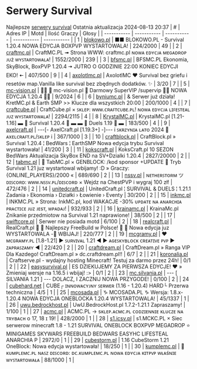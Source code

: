 
# Serwery Survival
Najlepsze [serwery survival](https://mcserwery.pl/serwery/minecraft/tryb/Survival)
Ostatnia aktualizacja 2024-08-13 20:37
| # | Adres IP | Motd | Ilość Graczy | Głosy |
| ----------- | ----------- | ----------- | ----------- | ----------- |
| 1 | 	[blokowo.pl](https://mcserwery.pl/serwery/minecraft/98/) | ■■ BLOKOWO.PL - Survival 1.20.4 NOWA EDYCJA BOXPVP WYSTARTOWALA! | 224/2000 | 49 |
| 2 | 	[craftmc.pl](https://mcserwery.pl/serwery/minecraft/87/) | CraftMC.PL ➟ Strona WWW: craftmc.pl ɴᴏᴡᴀ ᴇᴅʏᴄᴊᴀ ᴍᴇɢᴀᴅʀᴏᴘ ᴊᴜż ᴡʏꜱᴛᴀʀᴛᴏᴡᴀʟᴀ! | 1552/2000 | 239 |
| 3 | 	[bfsmc.pl](https://mcserwery.pl/serwery/minecraft/2/) | BFSMC.PL  Ekonomia, SkyBlock, BoxPVP  1.20.4 🠆 JUTRO O GODZINIE 22:00 KONIEC EDYCJI EKO! 🠄 | 407/500 | 9 |
| 4 | 	[axolotlmc.pl](https://mcserwery.pl/serwery/minecraft/251/) | AxolotlMC ❤ Survival bez griefu i resetów map.Vanilla like survival bez zbędnych dodatków. ✨ | 3/20 | 7 |
| 5 | 	[mc-vision.pl](https://mcserwery.pl/serwery/minecraft/211/) |   mc-vision.pl  Darmowy SuperVIP /supervip  NOWA EDYCJA 1.20.4  | 9/2024 | 6 |
| 6 | 	[byniumc.pl](https://mcserwery.pl/serwery/minecraft/157/) | & Serwer już działa!  KretMC.pl & Earth SMP >> Klucze dla wszystkich 20:00 | 200/1000 | 4 |
| 7 | 	[craftcube.pl](https://mcserwery.pl/serwery/minecraft/196/) | CraftCube.pl × ꜱᴋʟᴇᴘ: ᴡᴡᴡ.ᴄʀᴀꜰᴛᴄᴜʙᴇ.ᴘʟ!  ɴᴏᴡᴀ ᴇᴅʏᴄᴊᴀ ʟɪꜰᴇꜱᴛᴇᴀʟ ᴊᴜᴢ ᴡʏꜱᴛᴀʀᴛᴏᴡᴀʟᴀ! | 2294/2115 | 4 |
| 8 | 	[KrystalMC.pl](https://mcserwery.pl/serwery/minecraft/202/) | KrystalMC.pl [1.21-1.16] ▬ ⛏ Survival 1.20.4 ⛏ ▬ ▬ ✩ Duels 1.19 ✩ ▬ | 183/500 | 4 |
| 9 | 	[axelcraft.pl](https://mcserwery.pl/serwery/minecraft/223/) | ---[- AxelCraft.pl [1.19.3+] -]--- i ꜱᴋʀᴢʏɴɪᴀ ʟᴀᴛᴏ 2024 ➡ ᴀxᴇʟᴄʀᴀꜰᴛ.ᴘʟ/ꜱᴋʟᴇᴘ i | 367/1000 | 3 |
| 10 | 	[craftblock.pl](https://mcserwery.pl/serwery/minecraft/280/) | CraftBlock.pl » Survival 1.20.4 ¦ BedWars ¦ EarthSMP Nowa edycja trybu Survival wystartowała! | 41/200 | 3 |
| 11 | 	[kokscraft.pl](https://mcserwery.pl/serwery/minecraft/1/) | KoksCraft.pl  10 SEZON BedWars Aktualizacja SkyBox  END na SV+Dzialki 1.20.4 | 2827/20000 | 2 |
| 12 | 	[tabmc.pl](https://mcserwery.pl/serwery/minecraft/3/) | ◈ TabMC.pl × GENBLOCK: /kod sponsor +UPDATE  ◈ Tryb Survival 1.21 juz wystartowal wbijamy! :D » Graczy: {ONLINE_PLAYERS}/2000 « | 689/690 | 2 |
| 13 | 	[nssv.pl](https://mcserwery.pl/serwery/minecraft/4/) | ɴᴇᴛʜᴇʀꜱᴛᴏʀᴍ ツ ᴅɪꜱᴄᴏʀᴅ: ᴡᴡᴡ.ɴꜱꜱᴠ.ᴘʟ/ᴅɪꜱᴄᴏʀᴅ × Wejdz na ChestPVP i wygraj 100 zł! | 472/476 | 2 |
| 14 | 	[unitedcraft.pl](https://mcserwery.pl/serwery/minecraft/11/) | UnitedCraft.pl ¦ SURVIVAL & DUELS ¦ 1.21.1 Zadania › Ekonomia › Działki › Łowienie › Eventy | 30/200 | 2 |
| 15 | 	[inkmc.pl](https://mcserwery.pl/serwery/minecraft/15/) | INKMC.PL » Strona: InkMC.pl, kod WAKACJE -30% ᴜᴘᴅᴀᴛᴇ ɴᴀ ᴀɴᴀʀᴄʜɪᴀ ᴘʀᴀᴄᴛɪᴄᴇ ᴊᴜᴢ ᴊᴇsᴛ, ᴡᴘᴀᴅᴀᴊ! | 932/933 | 2 |
| 16 | 	[krainamc.pl](https://mcserwery.pl/serwery/minecraft/39/) | KrainaMc.pl  Znikanie przedmiotow na Survival 1.21 naprawione! | 38/500 | 2 |
| 17 | 	[swiftcore.pl](https://mcserwery.pl/serwery/minecraft/60/) | Serwer nie posiada motd | 6/100 | 2 |
| 18 | 	[realcraft.pl](https://mcserwery.pl/serwery/minecraft/63/) | RealCraft.pl   Najlepszy FreeBuild w Polsce!   Nowa edycja juz WYSTARTOWALA - WBIJAJ! | 220/777 | 2 |
| 19 | 	[mcgramy.pl](https://mcserwery.pl/serwery/minecraft/197/) | ❤ ᴍᴄɢʀᴀᴍʏ.ᴘʟ [1.8-1.21] ▶ ꜱᴜʀᴠɪᴠᴀʟ 1.21 ◀  ▶ ᴀɢᴇꜱᴋʏʙʟᴏᴄᴋ  ᴄʀᴇᴀᴛɪᴠᴇ  ᴘᴠᴘ ▶ ᴢᴀᴘʀᴀꜱᴢᴀᴍʏ ◀ | 22/420 | 2 |
| 20 | 	[craftdream.pl](https://mcserwery.pl/serwery/minecraft/746/) | CraftDream.pl » Ranga VIP Dla Kazdego! CraftDream.pl » dc.craftdream.pl!! | 6/7 | 2 |
| 21 | 	[koronalia.pl](https://mcserwery.pl/serwery/minecraft/654/) | Craftserve.pl - wydajny hosting Minecraft! Testuj za darmo przez 24h! | 0/1 | 2 |
| 22 | 	[easysurvival.pl](https://mcserwery.pl/serwery/minecraft/736/) | ES  DZIEKUJEMY ZA PIERWSZA EDYCJE! ❤ » Zmieniaj wersje na 1.16.5 i wbijaj! :> | 0/1 | 2 |
| 23 | 	[mc.silvania.pl](https://mcserwery.pl/serwery/minecraft/752/) | --- [ SILVANIA 1.21 ] --- DOLACZ, I ZACZNIJ NOWA PRZYGODE! | 0/100 | 2 |
| 24 | 	[cubehard.net](https://mcserwery.pl/serwery/minecraft/10/) | CUBE┌ ɪɴɴᴏᴡᴀᴄʏᴊɴʏ ꜱᴇʀᴡᴇʀ (1.16 - 1.20.4) HARD└ Przerwa techniczna | 4/5 | 1 |
| 25 | 	[mcosada.pl](https://mcserwery.pl/serwery/minecraft/65/) | ♑ MCOSADA.PL ♑ Wersja: 1.8.x-1.20.4  NOWA EDYCJA ONEBLOCKA 1.20.4 WYSTARTOWALA! | 45/1337 | 1 |
| 26 | 	[uwu.bedrockhost.pl](https://mcserwery.pl/serwery/minecraft/101/) | UwU.BedrockHost.pl  1.7.2-1.21.1 Zapraszamy! | 1/100 | 1 |
| 27 | 	[acmc.pl](https://mcserwery.pl/serwery/minecraft/220/) |  ACMC.PL → sᴋʟᴇᴘ.ᴀᴄᴍᴄ.ᴘʟ  ᴄᴏᴅᴢɪᴇɴɴɪᴇ ᴋʟᴜᴄᴢᴇ ɴᴀ ᴛʀʏʙᴀᴄʜ ᴏ 17, 18 ɪ 19! | 428/2000 | 1 |
| 28 | 	[s1.icsv.pl](https://mcserwery.pl/serwery/minecraft/286/) |  s1.MCKC.PL × Siec serwerow minecraft 1.8 - 1.21  SURVIVAL  ONEBLOCK  BOXPVP  MEGADROP  ⭐ MINIGAMES  SKYWARS  FREEBUILD  BEDWARS  EASYHC  LIFESTEAL  ANARCHIA  P | 2972/0 | 1 |
| 29 | 	[cubestorm.pl](https://mcserwery.pl/serwery/minecraft/334/) | 1.16  CubeStorm  1.21 OneBlock: Nowa edycja wystartowała! | 18/250 | 1 |
| 30 | 	[kumplemc.pl](https://mcserwery.pl/serwery/minecraft/421/) | 🌊 ᴋᴜᴍᴘʟᴇᴍᴄ.ᴘʟ ɴᴀꜱᴢ ᴅɪꜱᴄᴏʀᴅ: ᴅᴄ.ᴋᴜᴍᴘʟᴇᴍᴄ.ᴘʟ  ɴᴏᴡᴀ ᴇᴅʏᴄᴊᴀ ᴋɪᴛᴘᴠᴘ ᴡᴌᴀśɴɪᴇ ᴡʏꜱᴛᴀʀᴛᴏᴡᴀᴌᴀ | 88/1000 | 1 |
